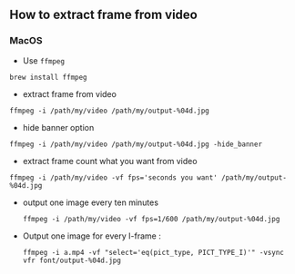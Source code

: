 ## How to extract frame from video

### MacOS
- Use `ffmpeg`
```
brew install ffmpeg
```
- extract frame from video
```
ffmpeg -i /path/my/video /path/my/output-%04d.jpg
```

- hide banner option
```
ffmpeg -i /path/my/video /path/my/output-%04d.jpg -hide_banner
```

- extract frame count what you want from video

```
ffmpeg -i /path/my/video -vf fps='seconds you want' /path/my/output-%04d.jpg
```
* output one image every ten minutes
    ```
    ffmpeg -i /path/my/video -vf fps=1/600 /path/my/output-%04d.jpg
    ```
* Output one image for every I-frame :
    ```
    ffmpeg -i a.mp4 -vf "select='eq(pict_type, PICT_TYPE_I)'" -vsync vfr font/output-%04d.jpg
    ```